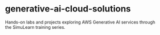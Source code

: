 # generative-ai-cloud-solutions
Hands-on labs and projects exploring AWS Generative AI services through the SimuLearn training series.

